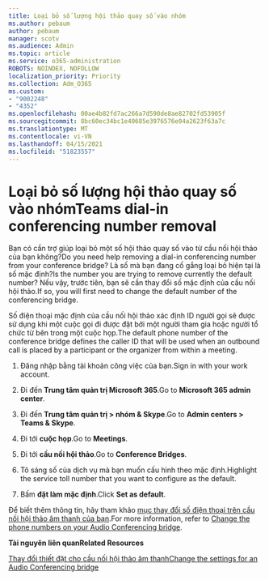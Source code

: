 ```yaml
---
title: Loại bỏ số lượng hội thảo quay số vào nhóm
ms.author: pebaum
author: pebaum
manager: scotv
ms.audience: Admin
ms.topic: article
ms.service: o365-administration
ROBOTS: NOINDEX, NOFOLLOW
localization_priority: Priority
ms.collection: Adm_O365
ms.custom:
- "9002248"
- "4352"
ms.openlocfilehash: 00ae4b82fd7ac266a7d590de8ae82702fd53905f
ms.sourcegitcommit: 8bc60ec34bc1e40685e3976576e04a2623f63a7c
ms.translationtype: MT
ms.contentlocale: vi-VN
ms.lasthandoff: 04/15/2021
ms.locfileid: "51823557"
---
```

# <a name="teams-dial-in-conferencing-number-removal"></a><span data-ttu-id="02918-102">Loại bỏ số lượng hội thảo quay số vào nhóm</span><span class="sxs-lookup"><span data-stu-id="02918-102">Teams dial-in conferencing number removal</span></span>

<span data-ttu-id="02918-103">Bạn có cần trợ giúp loại bỏ một số hội thảo quay số vào từ cầu nối hội thảo của bạn không?</span><span class="sxs-lookup"><span data-stu-id="02918-103">Do you need help removing a dial-in conferencing number from your conference bridge?</span></span> <span data-ttu-id="02918-104">Là số mà bạn đang cố gắng loại bỏ hiện tại là số mặc định?</span><span class="sxs-lookup"><span data-stu-id="02918-104">Is the number you are trying to remove currently the default number?</span></span> <span data-ttu-id="02918-105">Nếu vậy, trước tiên, bạn sẽ cần thay đổi số mặc định của cầu nối hội thảo.</span><span class="sxs-lookup"><span data-stu-id="02918-105">If so, you will first need to change the default number of the conferencing bridge.</span></span>

<span data-ttu-id="02918-106">Số điện thoại mặc định của cầu nối hội thảo xác định ID người gọi sẽ được sử dụng khi một cuộc gọi đi được đặt bởi một người tham gia hoặc người tổ chức từ bên trong một cuộc họp.</span><span class="sxs-lookup"><span data-stu-id="02918-106">The default phone number of the conference bridge defines the caller ID that will be used when an outbound call is placed by a participant or the organizer from within a meeting.</span></span>

1. <span data-ttu-id="02918-107">Đăng nhập bằng tài khoản công việc của bạn.</span><span class="sxs-lookup"><span data-stu-id="02918-107">Sign in with your work account.</span></span>

2. <span data-ttu-id="02918-108">Đi đến **Trung tâm quản trị Microsoft 365**.</span><span class="sxs-lookup"><span data-stu-id="02918-108">Go to **Microsoft 365 admin center**.</span></span>

3. <span data-ttu-id="02918-109">Đi đến **Trung tâm quản trị > nhóm & Skype**.</span><span class="sxs-lookup"><span data-stu-id="02918-109">Go to **Admin centers > Teams & Skype**.</span></span>

4. <span data-ttu-id="02918-110">Đi tới **cuộc họp**.</span><span class="sxs-lookup"><span data-stu-id="02918-110">Go to **Meetings**.</span></span>

5. <span data-ttu-id="02918-111">Đi tới **cầu nối hội thảo**.</span><span class="sxs-lookup"><span data-stu-id="02918-111">Go to **Conference Bridges**.</span></span>

6. <span data-ttu-id="02918-112">Tô sáng số của dịch vụ mà bạn muốn cấu hình theo mặc định.</span><span class="sxs-lookup"><span data-stu-id="02918-112">Highlight the service toll number that you want to configure as the default.</span></span>

7. <span data-ttu-id="02918-113">Bấm **đặt làm mặc định**.</span><span class="sxs-lookup"><span data-stu-id="02918-113">Click **Set as default**.</span></span>

<span data-ttu-id="02918-114">Để biết thêm thông tin, hãy tham khảo [mục thay đổi số điện thoại trên cầu nối hội thảo âm thanh của bạn](https://docs.microsoft.com/microsoftteams/change-the-phone-numbers-on-your-audio-conferencing-bridge).</span><span class="sxs-lookup"><span data-stu-id="02918-114">For more information, refer to [Change the phone numbers on your Audio Conferencing bridge](https://docs.microsoft.com/microsoftteams/change-the-phone-numbers-on-your-audio-conferencing-bridge).</span></span>

<span data-ttu-id="02918-115">**Tài nguyên liên quan**</span><span class="sxs-lookup"><span data-stu-id="02918-115">**Related Resources**</span></span>

[<span data-ttu-id="02918-116">Thay đổi thiết đặt cho cầu nối hội thảo âm thanh</span><span class="sxs-lookup"><span data-stu-id="02918-116">Change the settings for an Audio Conferencing bridge</span></span>](https://docs.microsoft.com/microsoftteams/change-the-settings-for-an-audio-conferencing-bridge)
